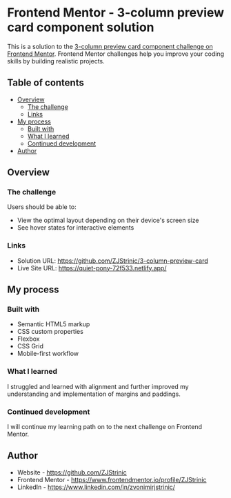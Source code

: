 # Frontend Mentor - 3-column preview card component solution

This is a solution to the [3-column preview card component challenge on Frontend Mentor](https://www.frontendmentor.io/challenges/3column-preview-card-component-pH92eAR2-). Frontend Mentor challenges help you improve your coding skills by building realistic projects. 

## Table of contents

- [Overview](#overview)
  - [The challenge](#the-challenge)
  - [Links](#links)
- [My process](#my-process)
  - [Built with](#built-with)
  - [What I learned](#what-i-learned)
  - [Continued development](#continued-development)
- [Author](#author)

## Overview

### The challenge

Users should be able to:

- View the optimal layout depending on their device's screen size
- See hover states for interactive elements

### Links

- Solution URL: https://github.com/ZJStrinic/3-column-preview-card
- Live Site URL: https://quiet-pony-72f533.netlify.app/

## My process

### Built with

- Semantic HTML5 markup
- CSS custom properties
- Flexbox
- CSS Grid
- Mobile-first workflow

### What I learned

I struggled and learned with alignment and further improved my understanding and implementation of margins and paddings.

### Continued development

I will continue my learning path on to the next challenge on Frontend Mentor.

## Author

- Website - https://github.com/ZJStrinic
- Frontend Mentor - https://www.frontendmentor.io/profile/ZJStrinic
- LinkedIn - https://www.linkedin.com/in/zvonimirjstrinic/
